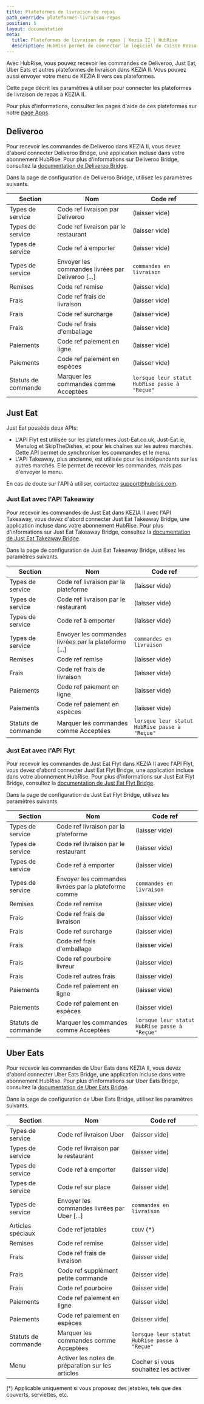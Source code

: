```yaml
---
title: Plateformes de livraison de repas
path_override: plateformes-livraison-repas
position: 5
layout: documentation
meta:
  title: Plateformes de livraison de repas | Kezia II | HubRise
  description: HubRise permet de connecter le logiciel de caisse Kezia II à Deliveroo, Uber Eats, ou Just Eat. Paramètres à utiliser pour configurer la connexion de ces plateformes.
---
```


Avec HubRise, vous pouvez recevoir les commandes de Deliveroo, Just Eat, Uber Eats et autres plateformes de livraison dans KEZIA II. Vous pouvez aussi envoyer votre menu de KEZIA II vers ces plateformes.

Cette page décrit les paramètres à utiliser pour connecter les plateformes de livraison de repas à KEZIA II.

Pour plus d'informations, consultez les pages d'aide de ces plateformes sur notre [page Apps](/apps/plateformes-de-livraison-de-repas).

## Deliveroo

Pour recevoir les commandes de Deliveroo dans KEZIA II, vous devez d'abord connecter Deliveroo Bridge, une application incluse dans votre abonnement HubRise. Pour plus d'informations sur Deliveroo Bridge, consultez la [documentation de Deliveroo Bridge](/apps/deliveroo).

Dans la page de configuration de Deliveroo Bridge, utilisez les paramètres suivants.

| Section             | Nom                                               | Code ref                                      |
| ------------------- | ------------------------------------------------- | --------------------------------------------- |
| Types de service    | Code ref livraison par Deliveroo                  | (laisser vide)                                |
| Types de service    | Code ref livraison par le restaurant              | (laisser vide)                                |
| Types de service    | Code ref à emporter                               | (laisser vide)                                |
| Types de service    | Envoyer les commandes livrées par Deliveroo [...] | `commandes en livraison`                      |
| Remises             | Code ref remise                                   | (laisser vide)                                |
| Frais               | Code ref frais de livraison                       | (laisser vide)                                |
| Frais               | Code ref surcharge                                | (laisser vide)                                |
| Frais               | Code ref frais d'emballage                        | (laisser vide)                                |
| Paiements           | Code ref paiement en ligne                        | (laisser vide)                                |
| Paiements           | Code ref paiement en espèces                      | (laisser vide)                                |
| Statuts de commande | Marquer les commandes comme Acceptées             | `lorsque leur statut HubRise passe à "Reçue"` |

## Just Eat

Just Eat possède deux APIs:

- L'API Flyt est utilisée sur les plateformes Just-Eat.co.uk, Just-Eat.ie, Menulog et SkipTheDishes, et pour les chaînes sur les autres marchés. Cette API permet de synchroniser les commandes et le menu.
- L'API Takeaway, plus ancienne, est utilisée pour les indépendants sur les autres marchés. Elle permet de recevoir les commandes, mais pas d'envoyer le menu.

En cas de doute sur l'API à utiliser, contactez support@hubrise.com.

### Just Eat avec l'API Takeaway

Pour recevoir les commandes de Just Eat dans KEZIA II avec l'API Takeaway, vous devez d'abord connecter Just Eat Takeaway Bridge, une application incluse dans votre abonnement HubRise. Pour plus d'informations sur Just Eat Takeaway Bridge, consultez la [documentation de Just Eat Takeaway Bridge](/apps/just-eat-takeaway).

Dans la page de configuration de Just Eat Takeaway Bridge, utilisez les paramètres suivants.

| Section             | Nom                                                   | Code ref                                      |
| ------------------- | ----------------------------------------------------- | --------------------------------------------- |
| Types de service    | Code ref livraison par la plateforme                  | (laisser vide)                                |
| Types de service    | Code ref livraison par le restaurant                  | (laisser vide)                                |
| Types de service    | Code ref à emporter                                   | (laisser vide)                                |
| Types de service    | Envoyer les commandes livrées par la plateforme [...] | `commandes en livraison`                      |
| Remises             | Code ref remise                                       | (laisser vide)                                |
| Frais               | Code ref frais de livraison                           | (laisser vide)                                |
| Paiements           | Code ref paiement en ligne                            | (laisser vide)                                |
| Paiements           | Code ref paiement en espèces                          | (laisser vide)                                |
| Statuts de commande | Marquer les commandes comme Acceptées                 | `lorsque leur statut HubRise passe à "Reçue"` |

### Just Eat avec l'API Flyt

Pour recevoir les commandes de Just Eat Flyt dans KEZIA II avec l'API Flyt, vous devez d'abord connecter Just Eat Flyt Bridge, une application incluse dans votre abonnement HubRise. Pour plus d'informations sur Just Eat Flyt Bridge, consultez la [documentation de Just Eat Flyt Bridge](/apps/just-eat-flyt).

Dans la page de configuration de Just Eat Flyt Bridge, utilisez les paramètres suivants.

| Section             | Nom                                                   | Code ref                                      |
| ------------------- | ----------------------------------------------------- | --------------------------------------------- |
| Types de service    | Code ref livraison par la plateforme                  | (laisser vide)                                |
| Types de service    | Code ref livraison par le restaurant                  | (laisser vide)                                |
| Types de service    | Code ref à emporter                                   | (laisser vide)                                |
| Types de service    | Envoyer les commandes livrées par la plateforme comme | `commandes en livraison`                      |
| Remises             | Code ref remise                                       | (laisser vide)                                |
| Frais               | Code ref frais de livraison                           | (laisser vide)                                |
| Frais               | Code ref surcharge                                    | (laisser vide)                                |
| Frais               | Code ref frais d'emballage                            | (laisser vide)                                |
| Frais               | Code ref pourboire livreur                            | (laisser vide)                                |
| Frais               | Code ref autres frais                                 | (laisser vide)                                |
| Paiements           | Code ref paiement en ligne                            | (laisser vide)                                |
| Paiements           | Code ref paiement en espèces                          | (laisser vide)                                |
| Statuts de commande | Marquer les commandes comme Acceptées                 | `lorsque leur statut HubRise passe à "Reçue"` |

## Uber Eats

Pour recevoir les commandes de Uber Eats dans KEZIA II, vous devez d'abord connecter Uber Eats Bridge, une application incluse dans votre abonnement HubRise. Pour plus d'informations sur Uber Eats Bridge, consultez la [documentation de Uber Eats Bridge](/apps/uber-eats).

Dans la page de configuration de Uber Eats Bridge, utilisez les paramètres suivants.

| Section             | Nom                                               | Code ref                                      |
| ------------------- | ------------------------------------------------- | --------------------------------------------- |
| Types de service    | Code ref livraison Uber                           | (laisser vide)                                |
| Types de service    | Code ref livraison par le restaurant              | (laisser vide)                                |
| Types de service    | Code ref à emporter                               | (laisser vide)                                |
| Types de service    | Code ref sur place                                | (laisser vide)                                |
| Types de service    | Envoyer les commandes livrées par Uber [...]      | `commandes en livraison`                      |
| Articles spéciaux   | Code ref jetables                                 | `COUV` (\*)                                   |
| Remises             | Code ref remise                                   | (laisser vide)                                |
| Frais               | Code ref frais de livraison                       | (laisser vide)                                |
| Frais               | Code ref supplément petite commande               | (laisser vide)                                |
| Frais               | Code ref pourboire                                | (laisser vide)                                |
| Paiements           | Code ref paiement en ligne                        | (laisser vide)                                |
| Paiements           | Code ref paiement en espèces                      | (laisser vide)                                |
| Statuts de commande | Marquer les commandes comme Acceptées             | `lorsque leur statut HubRise passe à "Reçue"` |
| Menu                | Activer les notes de préparation sur les articles | Cocher si vous souhaitez les activer          |

(\*) Applicable uniquement si vous proposez des jetables, tels que des couverts, serviettes, etc.
